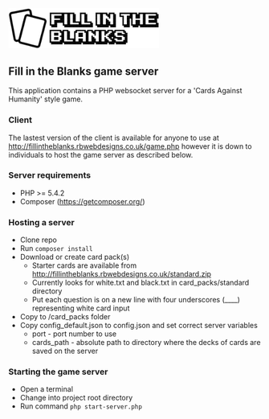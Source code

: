 <img src="https://raw.githubusercontent.com/rbertram90/fill_in_the_blanks_client/master/public/images/logo.png" width="300" alt="Fill in the Blanks logo">

## Fill in the Blanks game server
This application contains a PHP websocket server for a 'Cards Against Humanity' style game.

### Client
The lastest version of the client is available for anyone to use at http://fillintheblanks.rbwebdesigns.co.uk/game.php however it is down to individuals to host the game server as described below.

### Server requirements
 - PHP >= 5.4.2
 - Composer (https://getcomposer.org/)

### Hosting a server
 - Clone repo
 - Run `composer install`
 - Download or create card pack(s)
   - Starter cards are available from http://fillintheblanks.rbwebdesigns.co.uk/standard.zip
   - Currently looks for white.txt and black.txt in card_packs/standard directory
   - Put each question is on a new line with four underscores (____) representing white card input
 - Copy to /card_packs folder
 - Copy config_default.json to config.json and set correct server variables
   - port - port number to use
   - cards_path - absolute path to directory where the decks of cards are saved on the server

### Starting the game server
 - Open a terminal
 - Change into project root directory
 - Run command `php start-server.php`